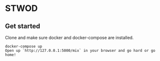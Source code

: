 # STWOD

## Get started
Clone and make sure docker and docker-compose are installed.
	
	docker-compose up
	Open up `http://127.0.0.1:5000/mix` in your browser and go hard or go home!
